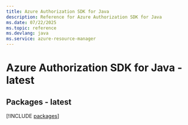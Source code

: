 ```yaml
---
title: Azure Authorization SDK for Java
description: Reference for Azure Authorization SDK for Java
ms.date: 07/22/2025
ms.topic: reference
ms.devlang: java
ms.service: azure-resource-manager
---
```

# Azure Authorization SDK for Java - latest
## Packages - latest
[!INCLUDE [packages](authorization-index.md)]